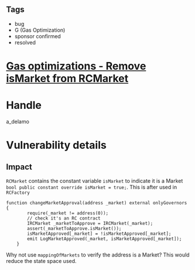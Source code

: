 ## Tags

- bug
- G (Gas Optimization)
- sponsor confirmed
- resolved

# [Gas optimizations - Remove isMarket from RCMarket](https://github.com/code-423n4/2021-06-realitycards-findings/issues/161) 

# Handle

a_delamo


# Vulnerability details

## Impact

`RCMarket` contains the constant variable `isMarket` to indicate it is a Market `bool public constant override isMarket = true;`.
This is after used in `RCFactory`
```
function changeMarketApproval(address _market) external onlyGovernors {
        require(_market != address(0));
        // check it's an RC contract
        IRCMarket _marketToApprove = IRCMarket(_market);
        assert(_marketToApprove.isMarket());
        isMarketApproved[_market] = !isMarketApproved[_market];
        emit LogMarketApproved(_market, isMarketApproved[_market]);
    }
```

Why not use `mappingOfMarkets` to verify the address is a Market? This would reduce the state space used.


